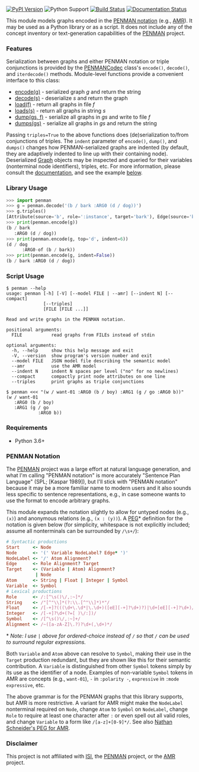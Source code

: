 
[![PyPI Version](https://img.shields.io/pypi/v/penman.svg)](https://pypi.org/project/Penman/)
![Python Support](https://img.shields.io/pypi/pyversions/penman.svg)
[![Build Status](https://travis-ci.org/goodmami/penman.svg?branch=develop)](https://travis-ci.org/goodmami/penman)
[![Documentation Status](https://readthedocs.org/projects/penman/badge/?version=latest)](https://penman.readthedocs.io/en/latest/?badge=latest)

This module models graphs encoded in the [PENMAN notation](#penman-notation)
(e.g., [AMR][]). It may be used as a Python library or as a script.
It does not include any of the concept inventory or text-generation
capabilities of the [PENMAN][] project.

### Features

Serialization between graphs and either PENMAN notation or triple
conjunctions is provided by the [PENMANCodec][] class's `encode()`,
`decode()`, and `iterdecode()` methods. Module-level functions
provide a convenient interface to this class:

* [encode(g)][] - serialized graph *g* and return the string
* [decode(s)][] - deserialize *s* and return the graph
* [load(f)][] - return all graphs in file *f*
* [loads(s)][] - return all graphs in string *s*
* [dump(gs, f)][] - serialize all graphs in *gs* and write to file *f*
* [dumps(gs)][] - serialize all graphs in *gs* and return the string

Passing `triples=True` to the above functions does (de)serialization
to/from conjunctions of triples. The `indent` parameter of `encode()`,
`dump()`, and `dumps()` changes how PENMAN-serialized graphs are
indented (by default, they are adaptively indented to line up with
their containing node). Deserialized [Graph][] objects may be inspected
and queried for their variables (nonterminal node identifiers), triples,
etc. For more information, please consult the [documentation][], and see
the example [below](#library-usage).

### Library Usage

```python
>>> import penman
>>> g = penman.decode('(b / bark :ARG0 (d / dog))')
>>> g.triples()
[Attribute(source='b', role=':instance', target='bark'), Edge(source='b', role=':ARG0', target='d'), Attribute(source='d', role=':instance', target='dog')]
>>> print(penman.encode(g))
(b / bark
   :ARG0 (d / dog))
>>> print(penman.encode(g, top='d', indent=6))
(d / dog
      :ARG0-of (b / bark))
>>> print(penman.encode(g, indent=False))
(b / bark :ARG0 (d / dog))
```

### Script Usage

```console
$ penman --help
usage: penman [-h] [-V] [--model FILE | --amr] [--indent N] [--compact]
              [--triples]
              [FILE [FILE ...]]

Read and write graphs in the PENMAN notation.

positional arguments:
  FILE           read graphs from FILEs instead of stdin

optional arguments:
  -h, --help     show this help message and exit
  -V, --version  show program's version number and exit
  --model FILE   JSON model file describing the semantic model
  --amr          use the AMR model
  --indent N     indent N spaces per level ("no" for no newlines)
  --compact      compactly print node attributes on one line
  --triples      print graphs as triple conjunctions

$ penman <<< "(w / want-01 :ARG0 (b / boy) :ARG1 (g / go :ARG0 b))"
(w / want-01
   :ARG0 (b / boy)
   :ARG1 (g / go
            :ARG0 b))
```

### Requirements

- Python 3.6+

### PENMAN Notation

The [PENMAN][] project was a large effort at natural language generation,
and what I'm calling "PENMAN notation" is more accurately "Sentence Plan
Language" (SPL; [Kaspar 1989]), but I'll stick with "PENMAN notation"
because it may be a more familiar name to modern users and it also sounds
less specific to sentence representations, e.g., in case someone wants to
use the format to encode arbitrary graphs.

This module expands the notation slightly to allow for untyped nodes
(e.g., `(x)`) and anonymous relations (e.g., `(x : (y))`). A [PEG][]\*
definition for the notation is given below (for simplicity, whitespace
is not explicitly included; assume all nonterminals can be surrounded
by `/\s+/`):

```ruby
# Syntactic productions
Start     <- Node
Node      <- '(' Variable NodeLabel? Edge* ')'
NodeLabel <- '/' Atom Alignment?
Edge      <- Role Alignment? Target
Target    <- (Variable | Atom) Alignment?
           | Node
Atom      <- String | Float | Integer | Symbol
Variable  <- Symbol
# Lexical productions
Role      <- /:[^\s()\/,:~]*/
String    <- /"[^"\\]*(?:\\.[^"\\]*)*"/
Float     <- /[-+]?(((\d+\.\d*|\.\d+)([eE][-+]?\d+)?)|\d+[eE][-+]?\d+)/
Integer   <- /[-+]?\d+(?=[ )\/:])/
Symbol    <- /[^\s()\/,:~]+/
Alignment <- /~([a-zA-Z]\.?)?\d+(,\d+)*/
```

\* *Note: I use `|` above for ordered-choice instead of `/` so that `/`
can be used to surround regular expressions.*

Both `Variable` and `Atom` above can resolve to `Symbol`, making their
use in the `Target` production redundant, but they are shown like this
for their semantic contribution. A `Variable` is distinguished from
other `Symbol` tokens simply by its use as the identifier of a node.
Examples of non-variable `Symbol` tokens in AMR are concepts (e.g.,
`want-01`), `-` in `:polarity -`, `expressive` in `:mode expressive`,
etc.

The above grammar is for the PENMAN graphs that this library supports,
but AMR is more restrictive.  A variant for AMR might make the
`NodeLabel` nonterminal required on `Node`, change `Atom` to `Symbol`
on `NodeLabel`, change `Role` to require at least one character after
`:` or even spell out all valid roles, and change `Variable` to a form
like `/[a-z]+[0-9]*/`. See also [Nathan Schneider's PEG for
AMR](https://github.com/nschneid/amr-hackathon/blob/master/src/amr.peg).

### Disclaimer

This project is not affiliated with [ISI], the [PENMAN] project, or the
[AMR] project.

[PENMAN]: http://www.isi.edu/natural-language/penman/penman.html
[AMR]: http://amr.isi.edu/
[Kasper 1989]: http://www.aclweb.org/anthology/H89-1022
[PEG]: https://en.wikipedia.org/wiki/Parsing_expression_grammar
[ISI]: http://isi.edu/

[documentation]: docs/API.md
[PENMANCodec]: docs/API.md#penmancodec
[AMRCodec]: docs/API.md#amrcodec
[encode(g)]: docs/API.md#encode
[decode(s)]: docs/API.md#decode
[load(f)]: docs/API.md#load
[loads(s)]: docs/API.md#loads
[dump(gs, f)]: docs/API.md#dump
[dumps(gs)]: docs/API.md#dumps
[Graph]: docs/API.md#graph

